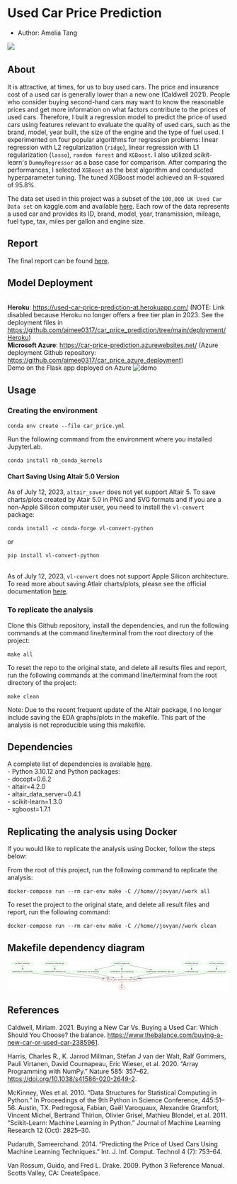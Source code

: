 # Used Car Price Prediction

-   Author: Amelia Tang 

![](https://github.com/aimee0317/car_price_prediction/actions/workflows/publish_to_dockerhub.yml/badge.svg)

## About

It is attractive, at times, for us to buy used cars. The price and insurance cost of a used car is generally lower than a new one (Caldwell 2021). People who consider buying second-hand cars may want to know the reasonable prices and get more information on what factors contribute to the prices of used cars. Therefore, I built a regression model to predict the price of used cars using features relevant to evaluate the quality of used cars, such as the brand, model, year built, the size of the engine and the type of fuel used. I experimented on four popular algorithms for regression problems: linear regression with L2 regularization (`ridge`), linear regression with L1 regularization (`lasso`), `random forest` and `XGBoost`. I also utilized scikit-learn's `DummyRegressor` as a base case for comparison. After comparing the performances, I selected `XGBoost` as the best algorithm and conducted hyperparameter tuning. The tuned XGBoost model achieved an R-squared of 95.8%. 

The data set used in this project was a subset of the `100,000 UK Used Car Data set` on kaggle.com and available [here](https://www.kaggle.com/kukuroo3/used-car-price-dataset-competition-format). Each row of the data represents a used car and provides its ID, brand, model, year, transmission, mileage, fuel type, tax, miles per gallon and engine size. 

## Report

The final report can be found [here](https://htmlpreview.github.io/?https://github.com/aimee0317/car_price_prediction/blob/main/doc/car_price_prediction_report.html).

## Model Deployment 

<br>**Heroku**: https://used-car-price-prediction-at.herokuapp.com/ (NOTE: Link disabled because Heroku no longer offers a free tier plan in 2023. See the deployment files in https://github.com/aimee0317/car_price_prediction/tree/main/deployment/Heroku)
<br>**Microsoft Azure**: https://car-price-prediction.azurewebsites.net/
(Azure deployment Github repository: https://github.com/aimee0317/car_price_azure_deployment)
<br>Demo on the Flask app deployed on Azure
![demo](https://github.com/aimee0317/car_price_prediction/blob/main/deployment/car-price-azure-app-compressed.gif)

## Usage

### Creating the environment

```
conda env create --file car_price.yml
```

Run the following command from the environment where you installed
JupyterLab.

```
conda install nb_conda_kernels
```

#### Chart Saving Using Altair 5.0 Version
As of July 12, 2023, `altair_saver` does not yet support Altair 5. To save charts/plots created by Atair 5.0 in PNG and SVG formats and if you are a non-Apple Silicon computer user, you need to install the `vl-convert` package:
```
conda install -c conda-forge vl-convert-python
```
or 
```
pip install vl-convert-python
```
<br> As of July 12, 2023, `vl-convert` does not support Apple Silicon architecture. To read more about saving Atlair charts/plots, please see the official documentation [here](https://altair-viz.github.io/user_guide/saving_charts.html).

### To replicate the analysis
Clone this Github repository, install the dependencies, and run the 
following commands at the command line/terminal from the root directory of the project:

    make all

To reset the repo to the original state, and delete all results files
and report, run the following commands at the command line/terminal from
the root directory of the project:

    make clean

Note: Due to the recent frequent update of the Altair package, I no longer include saving the EDA graphs/plots in the makefile. This part of the analysis is not reproducible using this makefile. 

## Dependencies

A complete list of dependencies is available [here](https://github.com/aimee0317/car_price_prediction/blob/main/car_price.yml).
<br>- Python 3.10.12 and Python packages: <br>- docopt=0.6.2 <br>-
altair=4.2.0 <br>- altair_data_server=0.4.1 <br>- scikit-learn=1.3.0 <br>- xgboost=1.7.1


## Replicating the analysis using Docker
If you would like to replicate the analysis using Docker, follow the steps below:

From the root of this project, run the following command to replicate the analysis:

```
docker-compose run --rm car-env make -C //home//jovyan//work all
```

To reset the project to the original state, and delete all result files and report, 
run the following command:

```
docker-compose run --rm car-env make -C //home//jovyan//work clean
```


## Makefile dependency diagram 
![](Makefile.png)


## References 
Caldwell, Miriam. 2021. Buying a New Car Vs. Buying a Used Car: Which Should You Choose? the balance. https://www.thebalance.com/buying-a-new-car-or-used-car-2385961.

Harris, Charles R., K. Jarrod Millman, Stéfan J van der Walt, Ralf Gommers, Pauli Virtanen, David Cournapeau, Eric Wieser, et al. 2020. “Array Programming with NumPy.” Nature 585: 357–62. https://doi.org/10.1038/s41586-020-2649-2.

McKinney, Wes et al. 2010. “Data Structures for Statistical Computing in Python.” In Proceedings of the 9th Python in Science Conference, 445:51–56. Austin, TX.
Pedregosa, Fabian, Gaël Varoquaux, Alexandre Gramfort, Vincent Michel, Bertrand Thirion, Olivier Grisel, Mathieu Blondel, et al. 2011. “Scikit-Learn: Machine Learning in Python.” Journal of Machine Learning Research 12 (Oct): 2825–30.

Pudaruth, Sameerchand. 2014. “Predicting the Price of Used Cars Using Machine Learning Techniques.” Int. J. Inf. Comput. Technol 4 (7): 753–64.

Van Rossum, Guido, and Fred L. Drake. 2009. Python 3 Reference Manual. Scotts Valley, CA: CreateSpace.
